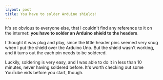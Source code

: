 ```yaml
---
layout: post
title: You have to solder Arduino shields!
---
```


It's so obvious to everyone else, that I couldn't find any reference to it on the internet:
**you have to solder an Arduino shield to the headers**.

I thought it was plug and play, since the little header pins seemed very snug when I
put the shield over the Arduino Uno. But the shield wasn't working, and it turns out
the each pin needs to be soldered.

Luckily, soldering is very easy, and I was able to do it in less than 10 minutes, never
having soldered before. It's worth checking out some YouTube vids before you start, though.
